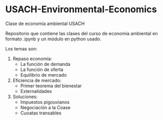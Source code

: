 # USACH-Environmental-Economics
<p>Clase de economía ambiental USACH</p>

<p>Repositorio que contiene las clases del curso de economía ambiental en formato .ipynb y un módulo en python usado. </p>
<p>Los temas son:</p>

<ol>
  <li>Repaso economía:
    <ul>
      <li>La función de demanda</li>
      <li>La función de oferta</li>
      <li>Equilibrio de mercado</li>
    </ul>
  </li>
  
  <li>Eficiencia de mercado:
    <ul>
      <li>Primer teorema del bienestar</li>
      <li>Externalidades</li>
    </ul>
  </li>
  
  <li>Soluciones:
    <ul>
      <li>Impuestos pigouvianos</li>
      <li>Negociación a la Coase</li>
      <li>Cuoatas transables</li>
   </ul>
 </li>
</ol>
